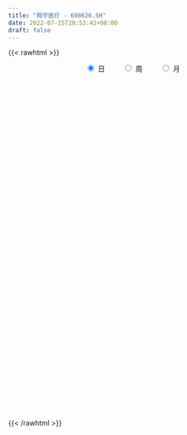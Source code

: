 ```yaml
---
title: "翔宇医疗 - 688626.SH"
date: 2022-07-15T20:53:42+08:00
draft: false
---
```

{{< rawhtml >}}
    <div style="text-align: center">
        <label style="padding: 1rem;"><input style="margin-right: .5rem" type="radio" name="period" value="D" checked onclick="period_change(this)">日</label>
        <label style="padding: 1rem;"><input style="margin-right: .5rem" type="radio" name="period" value="W" onclick="period_change(this)">周</label>
        <label style="padding: 1rem;"><input style="margin-right: .5rem" type="radio" name="period" value="M" onclick="period_change(this)">月</label>
    </div>
    <div id="chart" style="height: 700px;"></div> 
    <script type="text/javascript">
        const D_v = [262337.66,173330.5,126884.28,84544.38,63576.5,56043.59,51636.67,49415.31,34322.76,31665.5,31174.8,38049.42,68389.05,54284.61,47925.56,55911.32,48574.94,46513.26,37468.58,40728.39,39593.15,30212.03,50861.55,21705.74,39411.36,30241.8,32403.89,13343.27,20578.26,14609.41,11572.1,14893.46,13657.45,16201.46,20601.79,18296.46,20834.44,16403.22,21439.4,16723.5,17641.29,29209.93,14232.23,26396.25,21173.63,22108.42,13579.95,21374.1,17504.23,16160.13,12229.56,26905.48,19675.48,37254.68,32840.63,16779.57,15504.21,21099.74,20986.56,20763.86,18135.91,13712.72,38349.74,66810.83,47175.56,35923.16,32468.08,22498.77,33507.77,28955.44,17496.62,25270.56,22762.77,16408.97,13839.46,25972.48,22085.64,30345.82,32973.35,21045.42,27530.63,29255.23,20157.08,18106.05,20337.68,21541.96,16187.6,17925.69,17657.2,16017.43,11686.2,9105.68,18484.71,28166.94,21660.85,8640.41,11237.21,31349.95,17884.54,8639.11,30549.62,16597.72,20585.58,22403.04,12058.03,9711.71,18013.94,13454.72,14645.01,8289.29,10466.67,18001.82,14424.99,20819.32,18453.61,14111.96,15671.9,32686.46,23220.95,18171.1,10594.7,24031.61,14584.43,17749.23,42118.25,22462.8,32997.06,18412.82,18185.66,20060.13,25282.4,11592.02,16401.87,14499.85,20628.12,10186.87,10924.91,10818.41,12799.83,7659.36,22451.56,16131.79,14411.33,8674.77,8120.86,19034.64,10949.02,10568.16,11499.74,14830.93,9275.27,20674.69,23624.04,20969.51,26001.29,14055.63,14450.14,11217.97,27591.2,31325.5,29608.12,30687.46,20601.14,11710.15,17702.52,12393.54,14007.97,12552.65,7172.13,18726.5,9352.01,10107.76,8705.04,10014.74,8119.15,9080.75,7259.12,4644.9,8812.57,13155.21,7985.84,8710.55,19348.14,10137.18,8340.17,15067.82,29560.11,35058.51,33430.69,14637.25,29888.81,15643.44,12472.28,16872.42,15963.01,13659.48,31739.06,15151.67,11334.54,15261.94,13094.18,13135.24,21509.6,13113.81,14368.62,11986.7,9921.42,11894.65,11662.46,16370.52,12755.11,13175.13,12793.47,7001.45,10602.83,13650.6,26655.48,13784.76,11732.78,14675.65,6515.16,4952.14,5067.93,8207.76,12720.44,12365.45,13093.47,10367.31,12715.51,11061.71,9526.05,8818.65,11339.82,17041.29,7301.76,10593.32,8502.69,8773.56,6614.54,9179.74,6570.0,6536.0,10348.38,24954.22,8933.41,17694.7,11163.24,8028.2,12656.1,17554.21,14004.05,8355.71,8312.21,7579.04,5483.84,5732.88,6561.35,5163.98,9069.28,5399.45,8692.03,17705.16,13250.62,15484.41,14578.95,10829.63,9667.72,11274.22,9594.68,7903.08,10421.84,6711.03,5689.73,7365.36,8604.88,4803.87,5810.07,6366.79,5159.48,6742.45,4496.46,7673.28,12151.7,11985.02,14720.75,8791.42,8744.23,5150.18,6651.49,7119.65,9610.93,4750.09,11302.04,8083.09,14868.72,9624.26,9579.15,7459.29,8665.7,5508.06,7173.55,10867.77,10585.61,11587.05,16609.7,14165.21,7852.59,11251.42,5650.51,7480.76,10923.28,6329.84,5035.38,5378.6]
const D_histogram = [0.0,0.4384273504,0.8762285241,0.9932140759,0.9626254332,0.6768527675,0.5330295314,0.5342797949,0.4298939937,0.342285541,0.0845721986,-0.1330636736,0.0805255095,0.2205279428,0.4852552988,1.2299037245,1.7561623533,1.7106208568,1.8540065378,2.3772055444,2.2657786407,2.3833088077,1.9045921185,1.3875347028,1.5857846058,1.6618783385,1.3683652768,1.057121313,0.952887017,0.9759510924,0.8443499309,0.6533289099,0.3889168763,-0.0284979348,-0.306076222,-0.5088387353,-0.3031984806,0.0379272072,0.2449780827,0.4248660599,0.330356119,-0.3161220383,-0.7002324232,-1.1719418766,-1.1925253688,-1.4849593795,-1.7050696318,-2.0112046384,-2.3129738277,-2.2431093647,-2.3179389619,-1.906277042,-1.0046248768,0.8094693226,2.0506357123,2.4015625343,2.2797628365,2.5871866994,2.4287838812,1.9167221311,1.8666193368,1.4426463607,0.099367247,-1.728864882,-3.080342311,-3.5764992484,-4.0576106155,-4.0902189537,-4.2059303263,-4.1927893743,-4.0153522701,-3.8837824235,-3.6226531921,-3.1517336206,-2.8208187739,-2.2548076811,-1.6297925536,-1.5565254508,-1.633456239,-1.5868122254,-1.6115139202,-1.2822108672,-1.1301852016,-0.6849576822,-0.3553421639,-0.0106363094,0.297402295,0.2535644688,0.4784643911,0.5653625314,0.6696862905,0.6337089953,0.5395914809,0.7573521457,0.6284020453,0.5906017795,0.5422830151,0.1797909437,0.1176062619,0.1119849388,0.0403857902,-0.0586948565,0.1532447536,0.1344896967,0.1549730289,0.186497882,0.0556634161,-0.0030007557,0.1825723548,0.2992098498,0.2688406976,0.1090192874,-0.0574402944,-0.2172890193,-0.2288259599,-0.3236907267,-0.2678764549,-0.1958778325,0.0654555042,0.1610245655,0.2672961028,0.5138562769,0.572597955,0.3981915009,0.7751181992,0.9278903326,1.0953310592,1.0992330857,0.9806915288,0.8927682713,0.6051629602,0.3733005424,0.1781078243,0.0208307577,-0.1874472298,-0.3084942483,-0.3014476093,-0.3567482509,-0.4569875571,-0.4891143646,-0.3123774271,-0.1256007,-0.0313808318,0.0727106891,0.2073615008,0.387458409,0.3878812185,0.486018027,0.5632048299,0.7074463273,0.7498873465,0.8854083378,0.9954811265,1.156869218,1.2295573958,1.1819632678,1.0185744219,0.8571361666,1.0684668142,1.1821162687,1.2373762491,0.9950511327,0.6953414578,0.445904666,0.0798551891,-0.0518221069,-0.1552994037,-0.3399840463,-0.3474932799,-0.1502311331,-0.04394259,-0.0103570325,0.0550566006,-0.0462918161,-0.1625057788,-0.2949763757,-0.4421450336,-0.4730172645,-0.4959473962,-0.6417552083,-0.7610240511,-0.7548400758,-0.5288677616,-0.4048822334,-0.239992206,-0.0014013038,0.4195749001,0.6874204609,0.9821633547,0.9320983092,1.0110297639,0.8433688181,0.6677760725,0.3155670582,0.0905734658,-0.0526685135,-0.454853108,-0.725354786,-0.974706161,-1.2420948668,-1.4043855234,-1.557379236,-1.5895914233,-1.6486403258,-1.5555600696,-1.4546160349,-1.3494430717,-1.1393962164,-0.9518026056,-0.8816733658,-0.8242939861,-0.6030892919,-0.3245231327,-0.1304426615,0.105468072,0.3186139217,0.3039277223,0.3851960331,0.3357592115,0.4034218229,0.4404580691,0.4470566122,0.4185344911,0.3679024933,0.3633022161,0.2842204057,0.0968587995,-0.031983116,-0.1134899611,-0.0829391612,-0.1507675679,-0.2463645463,-0.2606196721,-0.1012964572,-0.0110537979,0.0618175107,0.0904837387,0.145893661,0.1490966183,0.1273658318,0.0851123394,0.0881761662,0.185652799,0.3731485915,0.4730084115,0.4018604213,0.3616352701,0.3178256719,0.1329427339,0.2066220669,0.1195797539,0.0579823202,-0.0228604686,0.0097777043,0.020551054,0.0208374191,-0.0320986536,-0.0983145943,-0.2955178454,-0.3742716783,-0.366144144,-0.4901383491,-0.3574749435,-0.1479407468,0.0333954368,0.2481023754,0.4725428654,0.5791988596,0.714246824,0.7415966501,0.780644184,0.7147074038,0.6281920531,0.4935913556,0.4585889585,0.4370247354,0.2810660968,0.1364750214,-0.0013805564,-0.1182120415,-0.1618652662,-0.125723822,0.0366808805,0.2198500434,0.3995490885,0.4601668584,0.4361767051,0.3402741142,0.2711967428,0.2200214073,0.1043903935,0.0256592347,0.0590024179,0.0879571074,0.2132747583,0.21005505,0.1131971067,0.0613853652,0.071654513,0.0371701556,0.0299650146,-0.0262030035,-0.0226256626,-0.081930782,0.0115464848,0.0190833131,-0.0059862427,-0.0744157291,-0.0833026217,-0.0854842964,-0.1954731555,-0.3074717214,-0.3133260836,-0.349271312]
const D_fast = [0.0,0.548034188,1.2048924928,1.5701815635,1.7802492792,1.6636898053,1.653123952,1.7879441643,1.7910318616,1.788994794,1.5524245013,1.3015227107,1.5352432712,1.7303776901,2.1164188709,3.1685432277,4.1338424448,4.5159561625,5.122843478,6.2403438707,6.6953616272,7.4087189961,7.4061503366,7.2359765966,7.830672651,8.3222359684,8.3708142259,8.3238505903,8.4578380486,8.7248898971,8.8043762183,8.7766874248,8.6095046102,8.1849653155,7.8308679727,7.5008957757,7.6307364102,7.9813438998,8.2496392959,8.5357437881,8.523822877,7.7983142101,7.2391457194,6.4744507969,6.1557359625,5.4920621068,4.8456844467,4.0367482805,3.1567356343,2.665822756,2.0115084184,1.9466010778,2.5970970238,4.6135585538,6.3673838716,7.3187013272,7.7668423385,8.7210628763,9.1698560284,9.136974811,9.5535268509,9.490215465,8.171778163,5.9113298135,3.7897668068,2.3994850572,0.9039710363,-0.1511920404,-1.3183859946,-2.3534423861,-3.1798433494,-4.0192191087,-4.6637531753,-4.9807670089,-5.3550568557,-5.3527476831,-5.135180694,-5.4510449539,-5.9363398019,-6.2863988446,-6.7139790195,-6.7052286833,-6.8357493181,-6.5617612193,-6.3209812419,-5.9789344648,-5.5965452866,-5.5769919956,-5.2324759756,-5.0042372023,-4.7324918706,-4.610041917,-4.5692615611,-4.16216286,-4.134012449,-4.02416227,-3.9369102806,-4.2544546161,-4.2872377324,-4.2648628208,-4.3263655218,-4.4401198827,-4.1898690842,-4.1750017169,-4.1157751275,-4.0376258038,-4.1545444158,-4.2139587765,-3.9827425773,-3.7913026198,-3.7544615976,-3.887028186,-4.0678478414,-4.2820188211,-4.3507622517,-4.5265497001,-4.537704542,-4.5146753778,-4.2369781651,-4.1011529624,-3.9280573994,-3.5530331561,-3.3511419893,-3.4260005681,-2.85529432,-2.4705496034,-2.0292761121,-1.7505658141,-1.6239344888,-1.4886656785,-1.6249802496,-1.7635175318,-1.9141832938,-2.066252671,-2.321392466,-2.5195630465,-2.5878783099,-2.7323660141,-2.9468522096,-3.1012576082,-3.0026150276,-2.8472384755,-2.7608638153,-2.6385946221,-2.4521034351,-2.1751419247,-2.0777488106,-1.8581074954,-1.640119485,-1.3190164057,-1.0891035499,-0.7322304742,-0.3732874038,0.0773179921,0.4573955189,0.7052922078,0.7965469674,0.8493927538,1.3278401049,1.7370186266,2.1016226693,2.1080603361,1.9821860256,1.8442254004,1.4981397207,1.353506898,1.2112047502,0.941524096,0.8471415425,1.0068459061,1.1021488017,1.1331451011,1.2123228843,1.0994015136,0.9425611061,0.7363464153,0.478641499,0.329514952,0.1825979713,-0.1236486429,-0.4331734985,-0.6156995421,-0.5219441684,-0.4991791985,-0.3942872226,-0.1560466464,0.3698232825,0.8095239586,1.3498076911,1.5327672229,1.8644561185,1.9076373772,1.8989886497,1.6256714,1.4233211741,1.2669120664,0.7510141949,0.2991738204,-0.1938540948,-0.7717665174,-1.2851535548,-1.8274920764,-2.2571021195,-2.7283111035,-3.0241208647,-3.2868308386,-3.5190186435,-3.5938208422,-3.6441778829,-3.7944669845,-3.9431611013,-3.8727287301,-3.675293354,-3.5138235482,-3.2515457967,-2.9587464666,-2.8974507355,-2.7198834164,-2.6853804351,-2.5168623679,-2.3697116045,-2.2513489084,-2.1752374067,-2.1338937811,-2.0476685043,-2.0556952133,-2.2188421197,-2.3556798141,-2.4655591495,-2.45574314,-2.5612634386,-2.7184515535,-2.7978615974,-2.6638624968,-2.5763832869,-2.4880576007,-2.436770438,-2.3448871004,-2.3044099886,-2.2942993171,-2.3152747247,-2.2901668563,-2.1462770238,-1.8654940834,-1.6473821606,-1.6180650454,-1.5678813791,-1.5322345594,-1.6838818139,-1.5585469641,-1.6156943386,-1.6627961923,-1.7493540982,-1.7142714992,-1.698360386,-1.6928646662,-1.7538254023,-1.8446199915,-2.115702704,-2.2880244564,-2.3714329581,-2.6179617506,-2.5746670808,-2.4021180708,-2.212433028,-1.9357004955,-1.5931242892,-1.3416685802,-1.0280589097,-0.8153099211,-0.5811013412,-0.4683612704,-0.3978286079,-0.4090314665,-0.3293866239,-0.2416946632,-0.3273867776,-0.4378590977,-0.5760598146,-0.72244431,-0.8065638513,-0.8018533626,-0.6302784399,-0.3921467662,-0.1125604489,0.0630990355,0.1481530585,0.1373189961,0.1360408105,0.1398708268,0.0503374113,-0.0219789388,0.0261148488,0.0770588152,0.2556951557,0.3049892098,0.2364305433,0.1999651431,0.2281479191,0.2029561007,0.2032422133,0.1405234444,0.1384443696,0.0586565547,0.1550204427,0.1673280992,0.1407619828,0.0537285641,0.024016016,0.0004632673,-0.1583938807,-0.347260377,-0.43144626,-0.5547093165]
const D_slow = [0.0,0.1096068376,0.3286639686,0.5769674876,0.8176238459,0.9868370378,1.1200944206,1.2536643694,1.3611378678,1.4467092531,1.4678523027,1.4345863843,1.4547177617,1.5098497474,1.6311635721,1.9386395032,2.3776800915,2.8053353057,3.2688369402,3.8631383263,4.4295829865,5.0254101884,5.501558218,5.8484418937,6.2448880452,6.6603576298,7.002448949,7.2667292773,7.5049510315,7.7489388047,7.9600262874,8.1233585149,8.2205877339,8.2134632502,8.1369441947,8.0097345109,7.9339348908,7.9434166926,8.0046612132,8.1108777282,8.193466758,8.1144362484,7.9393781426,7.6463926735,7.3482613313,6.9770214864,6.5507540784,6.0479529188,5.4697094619,4.9089321207,4.3294473803,3.8528781198,3.6017219006,3.8040892312,4.3167481593,4.9171387929,5.487079502,6.1338761768,6.7410721472,7.2202526799,7.6869075141,8.0475691043,8.072410916,7.6401946955,6.8701091178,5.9759843057,4.9615816518,3.9390269134,2.8875443318,1.8393469882,0.8355089207,-0.1354366852,-1.0410999832,-1.8290333883,-2.5342380818,-3.0979400021,-3.5053881405,-3.8945195032,-4.3028835629,-4.6995866193,-5.1024650993,-5.4230178161,-5.7055641165,-5.8768035371,-5.965639078,-5.9682981554,-5.8939475816,-5.8305564644,-5.7109403666,-5.5695997338,-5.4021781611,-5.2437509123,-5.1088530421,-4.9195150057,-4.7624144943,-4.6147640495,-4.4791932957,-4.4342455598,-4.4048439943,-4.3768477596,-4.366751312,-4.3814250262,-4.3431138378,-4.3094914136,-4.2707481564,-4.2241236859,-4.2102078318,-4.2109580208,-4.1653149321,-4.0905124696,-4.0233022952,-3.9960474734,-4.010407547,-4.0647298018,-4.1219362918,-4.2028589734,-4.2698280872,-4.3187975453,-4.3024336693,-4.2621775279,-4.1953535022,-4.066889433,-3.9237399442,-3.824192069,-3.6304125192,-3.398439936,-3.1246071712,-2.8497988998,-2.6046260176,-2.3814339498,-2.2301432098,-2.1368180742,-2.0922911181,-2.0870834287,-2.1339452361,-2.2110687982,-2.2864307005,-2.3756177633,-2.4898646525,-2.6121432437,-2.6902376005,-2.7216377755,-2.7294829834,-2.7113053111,-2.6594649359,-2.5626003337,-2.4656300291,-2.3441255223,-2.2033243149,-2.026462733,-1.8389908964,-1.617638812,-1.3687685303,-1.0795512258,-0.7721618769,-0.4766710599,-0.2220274545,-0.0077434128,0.2593732907,0.5549023579,0.8642464202,1.1130092034,1.2868445678,1.3983207343,1.4182845316,1.4053290049,1.3665041539,1.2815081424,1.1946348224,1.1570770391,1.1460913916,1.1435021335,1.1572662837,1.1456933297,1.1050668849,1.031322791,0.9207865326,0.8025322165,0.6785453674,0.5181065654,0.3278505526,0.1391405336,0.0069235932,-0.0942969651,-0.1542950166,-0.1546453426,-0.0497516176,0.1221034977,0.3676443364,0.6006689137,0.8534263546,1.0642685592,1.2312125773,1.3101043418,1.3327477083,1.3195805799,1.2058673029,1.0245286064,0.7808520661,0.4703283494,0.1192319686,-0.2701128404,-0.6675106962,-1.0796707777,-1.4685607951,-1.8322148038,-2.1695755717,-2.4544246258,-2.6923752772,-2.9127936187,-3.1188671152,-3.2696394382,-3.3507702213,-3.3833808867,-3.3570138687,-3.2773603883,-3.2013784577,-3.1050794495,-3.0211396466,-2.9202841909,-2.8101696736,-2.6984055205,-2.5937718978,-2.5017962744,-2.4109707204,-2.339915619,-2.3157009191,-2.3236966981,-2.3520691884,-2.3728039787,-2.4104958707,-2.4720870073,-2.5372419253,-2.5625660396,-2.5653294891,-2.5498751114,-2.5272541767,-2.4907807615,-2.4535066069,-2.4216651489,-2.4003870641,-2.3783430226,-2.3319298228,-2.2386426749,-2.120390572,-2.0199254667,-1.9295166492,-1.8500602312,-1.8168245478,-1.765169031,-1.7352740925,-1.7207785125,-1.7264936296,-1.7240492036,-1.71891144,-1.7137020853,-1.7217267487,-1.7463053972,-1.8201848586,-1.9137527782,-2.0052888142,-2.1278234014,-2.2171921373,-2.254177324,-2.2458284648,-2.1838028709,-2.0656671546,-1.9208674397,-1.7423057337,-1.5569065712,-1.3617455252,-1.1830686742,-1.026020661,-0.9026228221,-0.7879755824,-0.6787193986,-0.6084528744,-0.5743341191,-0.5746792582,-0.6042322685,-0.6446985851,-0.6761295406,-0.6669593205,-0.6119968096,-0.5121095375,-0.3970678229,-0.2880236466,-0.2029551181,-0.1351559324,-0.0801505805,-0.0540529822,-0.0476381735,-0.032887569,-0.0108982922,0.0424203974,0.0949341599,0.1232334366,0.1385797779,0.1564934061,0.165785945,0.1732771987,0.1667264478,0.1610700322,0.1405873367,0.1434739579,0.1482447862,0.1467482255,0.1281442932,0.1073186378,0.0859475637,0.0370792748,-0.0397886555,-0.1181201764,-0.2054380044]
const D_data = [['2021-03-31', 43.0, 44.8, 42.3, 54.0],['2021-04-01', 47.13, 51.67, 47.0, 53.1],['2021-04-02', 53.82, 54.6, 51.6, 57.19],['2021-04-06', 56.5, 52.9, 52.06, 56.79],['2021-04-07', 51.98, 52.17, 50.55, 54.89],['2021-04-08', 51.5, 48.9, 47.99, 51.97],['2021-04-09', 49.3, 50.15, 48.88, 52.22],['2021-04-12', 50.2, 52.18, 50.2, 52.52],['2021-04-13', 51.9, 51.15, 49.5, 53.13],['2021-04-14', 51.0, 51.35, 49.27, 52.15],['2021-04-15', 50.69, 48.66, 48.51, 51.34],['2021-04-16', 48.5, 48.06, 47.11, 50.5],['2021-04-19', 48.01, 53.64, 46.95, 56.58],['2021-04-20', 53.0, 54.01, 52.58, 57.64],['2021-04-21', 53.5, 57.18, 52.12, 59.99],['2021-04-22', 57.18, 66.88, 56.1, 66.88],['2021-04-23', 67.4, 69.1, 63.51, 69.66],['2021-04-26', 67.89, 65.0, 64.98, 71.47],['2021-04-27', 66.38, 69.5, 64.64, 71.3],['2021-04-28', 67.41, 78.28, 67.2, 81.5],['2021-04-29', 77.01, 73.9, 72.2, 79.6],['2021-04-30', 74.5, 79.33, 72.33, 81.94],['2021-05-06', 79.51, 73.35, 69.08, 79.63],['2021-05-07', 73.3, 72.3, 70.2, 75.58],['2021-05-10', 75.19, 82.46, 75.19, 85.2],['2021-05-11', 82.78, 83.9, 80.6, 87.79],['2021-05-12', 82.5, 80.87, 77.01, 84.48],['2021-05-13', 78.53, 81.0, 78.05, 84.14],['2021-05-14', 79.8, 84.33, 79.8, 87.0],['2021-05-17', 85.0, 87.57, 84.6, 89.8],['2021-05-18', 87.7, 87.19, 82.1, 88.98],['2021-05-19', 89.28, 87.32, 84.89, 91.5],['2021-05-20', 88.76, 86.75, 83.8, 88.76],['2021-05-21', 86.77, 84.3, 84.0, 88.0],['2021-05-24', 83.01, 85.2, 79.0, 86.0],['2021-05-25', 84.34, 85.66, 81.1, 86.4],['2021-05-26', 87.5, 91.6, 85.4, 93.08],['2021-05-27', 91.0, 95.81, 89.34, 98.5],['2021-05-28', 94.65, 96.87, 92.16, 100.99],['2021-05-31', 95.88, 99.0, 95.76, 100.08],['2021-06-01', 98.92, 97.26, 94.9, 103.3],['2021-06-02', 95.74, 89.5, 87.03, 97.19],['2021-06-03', 89.55, 90.73, 87.88, 92.5],['2021-06-04', 89.78, 87.67, 81.98, 89.8],['2021-06-07', 89.3, 92.11, 87.3, 93.0],['2021-06-08', 88.79, 87.8, 85.56, 94.6],['2021-06-09', 86.14, 87.0, 85.33, 91.53],['2021-06-10', 88.2, 83.9, 83.59, 89.87],['2021-06-11', 84.4, 81.39, 80.54, 85.16],['2021-06-15', 83.34, 84.33, 80.88, 85.5],['2021-06-16', 83.73, 81.33, 80.05, 85.52],['2021-06-17', 85.0, 87.23, 83.01, 90.33],['2021-06-18', 89.24, 96.3, 89.0, 98.0],['2021-06-21', 96.71, 115.56, 96.71, 115.56],['2021-06-22', 118.33, 118.4, 109.0, 122.0],['2021-06-23', 118.4, 114.01, 111.31, 118.52],['2021-06-24', 114.7, 111.33, 110.0, 121.98],['2021-06-25', 114.43, 120.0, 114.17, 122.0],['2021-06-28', 124.42, 117.5, 115.8, 124.87],['2021-06-29', 119.98, 113.99, 111.3, 120.1],['2021-06-30', 116.24, 120.84, 114.1, 121.7],['2021-07-01', 119.2, 117.32, 114.84, 121.01],['2021-07-02', 114.88, 102.77, 101.1, 114.88],['2021-07-05', 100.8, 88.55, 87.62, 100.99],['2021-07-06', 89.0, 85.0, 83.1, 91.58],['2021-07-07', 83.11, 88.95, 82.94, 89.8],['2021-07-08', 87.88, 84.2, 82.5, 88.78],['2021-07-09', 83.71, 85.79, 83.01, 87.9],['2021-07-12', 85.0, 81.5, 80.52, 86.66],['2021-07-13', 81.0, 79.8, 76.62, 82.37],['2021-07-14', 79.5, 79.27, 78.21, 82.6],['2021-07-15', 79.8, 76.41, 73.73, 80.48],['2021-07-16', 76.4, 76.0, 73.2, 77.78],['2021-07-19', 74.61, 77.69, 74.61, 80.5],['2021-07-20', 79.82, 75.4, 75.01, 79.82],['2021-07-21', 77.05, 78.34, 74.98, 82.19],['2021-07-22', 79.66, 80.28, 75.66, 81.3],['2021-07-23', 80.05, 73.45, 73.32, 81.01],['2021-07-26', 73.48, 69.69, 67.07, 73.7],['2021-07-27', 69.69, 69.22, 68.0, 72.35],['2021-07-28', 68.0, 66.4, 62.78, 69.79],['2021-07-29', 67.0, 69.75, 67.0, 72.14],['2021-07-30', 69.61, 67.07, 66.93, 71.0],['2021-08-02', 66.99, 70.81, 63.78, 71.43],['2021-08-03', 70.25, 70.2, 68.1, 73.52],['2021-08-04', 70.79, 71.22, 70.33, 74.99],['2021-08-05', 70.64, 71.8, 69.0, 72.95],['2021-08-06', 71.5, 67.49, 66.3, 71.6],['2021-08-09', 67.3, 70.82, 65.52, 71.49],['2021-08-10', 72.13, 69.55, 68.32, 72.13],['2021-08-11', 69.56, 70.0, 68.5, 71.35],['2021-08-12', 69.87, 68.19, 67.8, 70.51],['2021-08-13', 67.8, 66.84, 66.1, 69.01],['2021-08-16', 66.04, 70.89, 66.04, 73.4],['2021-08-17', 71.07, 66.65, 66.33, 71.88],['2021-08-18', 66.02, 67.16, 65.5, 67.4],['2021-08-19', 67.15, 66.6, 65.14, 67.61],['2021-08-20', 66.0, 61.2, 57.78, 66.7],['2021-08-23', 60.55, 63.3, 60.55, 64.36],['2021-08-24', 64.01, 63.29, 62.51, 64.5],['2021-08-25', 60.01, 61.69, 58.16, 65.53],['2021-08-26', 61.87, 60.25, 59.55, 62.83],['2021-08-27', 60.3, 63.87, 59.83, 65.49],['2021-08-30', 63.87, 61.0, 59.78, 63.87],['2021-08-31', 60.99, 61.0, 59.58, 62.2],['2021-09-01', 60.87, 60.81, 59.1, 62.11],['2021-09-02', 60.47, 58.0, 57.9, 61.2],['2021-09-03', 57.78, 57.81, 56.6, 59.96],['2021-09-06', 57.6, 60.69, 56.76, 61.6],['2021-09-07', 61.16, 60.25, 59.5, 61.7],['2021-09-08', 59.9, 58.29, 57.8, 60.81],['2021-09-09', 58.37, 55.73, 55.14, 58.5],['2021-09-10', 55.55, 54.21, 54.15, 56.57],['2021-09-13', 54.5, 52.72, 52.38, 55.38],['2021-09-14', 53.2, 53.35, 51.61, 53.93],['2021-09-15', 53.75, 51.2, 50.75, 53.75],['2021-09-16', 51.17, 52.14, 51.16, 53.5],['2021-09-17', 51.33, 51.89, 49.33, 55.2],['2021-09-22', 51.8, 54.5, 51.71, 54.64],['2021-09-23', 54.04, 52.87, 52.5, 54.91],['2021-09-24', 52.6, 53.12, 52.32, 54.32],['2021-09-27', 52.8, 55.56, 52.8, 57.0],['2021-09-28', 55.07, 53.9, 53.04, 56.21],['2021-09-29', 53.9, 50.5, 50.5, 54.39],['2021-09-30', 51.5, 57.9, 50.68, 58.99],['2021-10-08', 57.93, 56.71, 56.0, 58.0],['2021-10-11', 57.66, 58.11, 56.79, 60.3],['2021-10-12', 57.98, 56.98, 55.99, 58.28],['2021-10-13', 57.6, 55.58, 53.99, 57.6],['2021-10-14', 56.27, 55.8, 55.7, 58.28],['2021-10-15', 54.82, 52.55, 52.01, 55.45],['2021-10-18', 52.4, 51.92, 51.19, 52.9],['2021-10-19', 51.23, 51.14, 50.8, 52.36],['2021-10-20', 51.8, 50.44, 49.4, 51.8],['2021-10-21', 50.45, 48.44, 48.0, 50.89],['2021-10-22', 48.22, 48.13, 47.0, 48.68],['2021-10-25', 48.13, 48.86, 46.81, 48.95],['2021-10-26', 48.62, 47.35, 47.3, 48.8],['2021-10-27', 47.5, 45.69, 45.4, 47.5],['2021-10-28', 45.3, 45.44, 44.96, 46.09],['2021-10-29', 45.2, 47.75, 44.7, 48.85],['2021-11-01', 48.2, 48.3, 46.9, 49.19],['2021-11-02', 49.0, 47.45, 47.21, 49.51],['2021-11-03', 48.03, 47.74, 47.22, 48.7],['2021-11-04', 47.64, 48.5, 47.64, 49.28],['2021-11-05', 48.5, 49.79, 48.33, 50.95],['2021-11-08', 49.45, 47.98, 47.68, 49.46],['2021-11-09', 48.2, 49.48, 47.31, 49.8],['2021-11-10', 49.48, 49.79, 48.61, 50.5],['2021-11-11', 49.66, 51.44, 49.3, 52.33],['2021-11-12', 51.53, 50.98, 50.51, 52.03],['2021-11-15', 50.98, 53.04, 50.45, 53.62],['2021-11-16', 54.1, 53.93, 52.87, 55.65],['2021-11-17', 53.91, 56.0, 53.52, 57.33],['2021-11-18', 56.02, 56.35, 56.0, 59.53],['2021-11-19', 56.46, 55.79, 55.39, 57.9],['2021-11-22', 55.74, 54.6, 54.17, 56.19],['2021-11-23', 56.1, 54.48, 54.48, 56.1],['2021-11-24', 55.19, 60.08, 54.98, 61.42],['2021-11-25', 63.2, 60.7, 59.2, 64.76],['2021-11-26', 59.62, 61.5, 59.62, 64.6],['2021-11-29', 63.4, 58.3, 57.36, 63.4],['2021-11-30', 58.29, 56.96, 55.2, 59.99],['2021-12-01', 57.44, 56.75, 56.0, 58.11],['2021-12-02', 57.19, 54.03, 53.97, 57.59],['2021-12-03', 54.67, 55.83, 54.4, 56.28],['2021-12-06', 57.18, 55.66, 54.5, 57.18],['2021-12-07', 55.09, 53.85, 53.08, 56.59],['2021-12-08', 54.29, 55.45, 53.8, 55.49],['2021-12-09', 55.88, 58.5, 55.5, 59.98],['2021-12-10', 57.91, 58.27, 57.5, 59.29],['2021-12-13', 58.27, 57.88, 57.51, 59.45],['2021-12-14', 57.6, 58.73, 57.47, 59.45],['2021-12-15', 58.72, 56.71, 56.5, 59.67],['2021-12-16', 56.8, 56.01, 55.55, 57.36],['2021-12-17', 56.85, 55.1, 54.3, 56.91],['2021-12-20', 55.15, 54.0, 53.65, 55.65],['2021-12-21', 54.0, 54.73, 53.61, 55.0],['2021-12-22', 55.0, 54.4, 54.4, 56.55],['2021-12-23', 54.63, 52.03, 51.68, 54.63],['2021-12-24', 52.05, 51.14, 51.13, 52.9],['2021-12-27', 50.8, 51.83, 50.8, 52.25],['2021-12-28', 52.21, 54.71, 51.88, 56.0],['2021-12-29', 55.02, 54.0, 53.76, 55.86],['2021-12-30', 54.18, 55.02, 53.26, 55.44],['2021-12-31', 54.81, 56.92, 54.57, 57.78],['2022-01-04', 56.97, 61.15, 55.08, 61.98],['2022-01-05', 60.98, 61.55, 58.98, 64.5],['2022-01-06', 60.83, 64.12, 58.79, 64.8],['2022-01-07', 64.12, 61.3, 61.15, 64.37],['2022-01-10', 60.5, 63.88, 59.05, 65.98],['2022-01-11', 63.66, 61.43, 61.13, 63.88],['2022-01-12', 61.89, 61.17, 60.54, 62.84],['2022-01-13', 61.15, 58.1, 57.79, 61.44],['2022-01-14', 56.9, 58.48, 56.8, 59.17],['2022-01-17', 59.13, 58.71, 58.51, 61.99],['2022-01-18', 58.78, 53.96, 53.26, 59.54],['2022-01-19', 54.49, 53.47, 52.01, 54.49],['2022-01-20', 53.79, 51.77, 51.65, 54.43],['2022-01-21', 51.77, 49.34, 49.3, 52.46],['2022-01-24', 49.68, 48.47, 48.2, 50.64],['2022-01-25', 48.95, 46.53, 46.51, 48.95],['2022-01-26', 46.27, 46.21, 44.66, 47.44],['2022-01-27', 45.35, 44.2, 44.2, 47.1],['2022-01-28', 44.19, 44.73, 42.94, 45.54],['2022-02-07', 45.01, 43.91, 43.2, 45.6],['2022-02-08', 43.69, 43.11, 42.39, 44.13],['2022-02-09', 42.82, 43.95, 42.38, 44.1],['2022-02-10', 43.8, 43.54, 42.7, 44.03],['2022-02-11', 43.52, 41.63, 41.3, 43.52],['2022-02-14', 41.53, 40.7, 40.3, 42.35],['2022-02-15', 40.72, 42.48, 40.2, 42.88],['2022-02-16', 43.45, 43.71, 42.23, 44.6],['2022-02-17', 43.6, 43.27, 43.02, 43.8],['2022-02-18', 42.94, 44.47, 42.25, 44.77],['2022-02-21', 44.77, 45.1, 43.93, 45.73],['2022-02-22', 46.93, 42.57, 41.8, 46.94],['2022-02-23', 41.9, 43.78, 41.5, 44.6],['2022-02-24', 43.69, 42.08, 41.35, 43.84],['2022-02-25', 42.8, 43.47, 42.35, 44.79],['2022-02-28', 43.15, 43.3, 42.28, 43.85],['2022-03-01', 43.58, 43.0, 42.41, 43.58],['2022-03-02', 42.79, 42.47, 42.03, 42.98],['2022-03-03', 42.54, 41.93, 41.47, 43.43],['2022-03-04', 41.5, 42.3, 41.47, 44.36],['2022-03-07', 42.15, 41.06, 40.86, 43.4],['2022-03-08', 41.0, 38.8, 38.76, 41.01],['2022-03-09', 39.38, 38.37, 36.75, 39.8],['2022-03-10', 38.97, 38.0, 37.7, 39.8],['2022-03-11', 38.0, 38.85, 37.0, 38.86],['2022-03-14', 39.2, 37.08, 37.03, 39.2],['2022-03-15', 38.93, 35.78, 35.6, 38.93],['2022-03-16', 36.5, 35.94, 34.71, 36.8],['2022-03-17', 36.5, 38.0, 36.01, 39.26],['2022-03-18', 38.0, 37.4, 37.11, 38.2],['2022-03-21', 37.11, 37.28, 36.64, 37.99],['2022-03-22', 37.26, 36.7, 36.01, 37.26],['2022-03-23', 36.73, 37.0, 36.03, 37.36],['2022-03-24', 36.85, 36.27, 35.75, 36.85],['2022-03-25', 36.78, 35.67, 35.58, 37.08],['2022-03-28', 35.87, 34.98, 34.96, 36.1],['2022-03-29', 35.25, 35.17, 34.69, 35.37],['2022-03-30', 35.56, 36.4, 34.8, 36.66],['2022-03-31', 36.4, 38.2, 36.01, 39.58],['2022-04-01', 38.07, 37.91, 37.25, 38.57],['2022-04-06', 37.56, 35.9, 35.17, 37.91],['2022-04-07', 35.79, 36.01, 35.47, 37.29],['2022-04-08', 36.47, 35.74, 34.9, 36.56],['2022-04-11', 35.28, 33.27, 32.8, 35.28],['2022-04-12', 34.49, 36.09, 33.88, 36.23],['2022-04-13', 36.5, 33.92, 33.29, 36.66],['2022-04-14', 33.95, 33.66, 33.38, 34.85],['2022-04-15', 33.0, 32.8, 32.28, 33.47],['2022-04-18', 32.81, 33.84, 31.33, 34.27],['2022-04-19', 33.84, 33.45, 33.0, 34.3],['2022-04-20', 33.5, 33.12, 33.01, 34.19],['2022-04-21', 33.05, 32.06, 32.05, 33.97],['2022-04-22', 32.06, 31.27, 31.06, 32.06],['2022-04-25', 30.9, 28.5, 28.15, 30.9],['2022-04-26', 28.8, 28.7, 28.1, 29.5],['2022-04-27', 28.78, 29.02, 27.09, 29.15],['2022-04-28', 28.49, 26.41, 25.2, 28.49],['2022-04-29', 26.8, 29.0, 26.72, 29.42],['2022-05-05', 28.17, 30.37, 28.03, 30.88],['2022-05-06', 29.9, 30.71, 29.18, 31.16],['2022-05-09', 30.55, 32.0, 30.43, 32.28],['2022-05-10', 31.31, 33.3, 31.31, 33.42],['2022-05-11', 33.5, 32.86, 32.81, 34.28],['2022-05-12', 33.28, 34.13, 32.14, 34.67],['2022-05-13', 34.0, 33.57, 33.0, 34.83],['2022-05-16', 33.61, 34.3, 33.61, 34.5],['2022-05-17', 34.28, 33.33, 33.05, 34.28],['2022-05-18', 33.08, 33.04, 32.82, 34.09],['2022-05-19', 33.01, 32.15, 31.93, 33.01],['2022-05-20', 32.38, 33.2, 32.37, 34.3],['2022-05-23', 34.5, 33.47, 32.63, 34.5],['2022-05-24', 33.33, 31.5, 31.34, 33.33],['2022-05-25', 31.24, 30.91, 30.49, 31.6],['2022-05-26', 30.91, 30.2, 29.73, 30.91],['2022-05-27', 30.0, 29.64, 29.09, 30.38],['2022-05-30', 29.71, 29.92, 29.19, 30.28],['2022-05-31', 29.93, 30.69, 29.5, 30.89],['2022-06-01', 31.0, 32.68, 30.7, 33.29],['2022-06-02', 32.9, 33.89, 32.0, 33.9],['2022-06-06', 34.04, 35.0, 33.96, 35.78],['2022-06-07', 34.9, 34.44, 33.82, 35.39],['2022-06-08', 34.61, 33.79, 33.0, 34.99],['2022-06-09', 33.85, 32.84, 32.68, 33.85],['2022-06-10', 32.42, 32.95, 32.4, 33.5],['2022-06-13', 32.7, 33.03, 32.05, 33.59],['2022-06-14', 32.55, 31.89, 31.44, 32.88],['2022-06-15', 32.18, 31.87, 31.58, 32.68],['2022-06-16', 32.24, 33.18, 31.87, 33.8],['2022-06-17', 33.0, 33.35, 32.01, 33.66],['2022-06-20', 33.5, 35.1, 32.93, 35.21],['2022-06-21', 35.15, 34.0, 33.6, 35.15],['2022-06-22', 33.66, 32.7, 32.55, 34.77],['2022-06-23', 32.7, 32.95, 31.73, 33.09],['2022-06-24', 32.96, 33.69, 32.5, 34.49],['2022-06-27', 33.8, 33.13, 32.83, 34.26],['2022-06-28', 33.21, 33.41, 32.45, 33.54],['2022-06-29', 33.38, 32.65, 32.61, 34.2],['2022-06-30', 32.32, 33.26, 32.02, 34.0],['2022-07-01', 33.23, 32.3, 31.88, 33.23],['2022-07-04', 32.24, 34.3, 32.0, 34.66],['2022-07-05', 34.47, 33.53, 33.13, 35.15],['2022-07-06', 33.87, 33.1, 32.7, 34.0],['2022-07-07', 32.85, 32.29, 32.02, 33.09],['2022-07-08', 32.57, 32.78, 32.31, 33.3],['2022-07-11', 32.5, 32.78, 32.2, 33.96],['2022-07-12', 32.71, 31.02, 31.02, 32.94],['2022-07-13', 31.1, 30.19, 30.12, 31.1],['2022-07-14', 30.79, 30.94, 30.15, 31.18],['2022-07-15', 30.5, 30.16, 30.11, 31.27]]
const W_v = [562552.4399999999,255801.14,184627.79,275085.48,194515.41,72567.29,135978.58,70933.88,97575.31,104203.2,95740.33,74970.65,123478.83,111948.79,204876.4,127993.16,108652.37,130961.71,94098.98,72951.22,101055.36,94256.57,75641.44,65827.78,101743.25,51986.75,98483.52,22462.8,114938.07,73308.73,64654.07,66373.39,57123.12,105325.16,114192.93,93094.81,61811.26,46027.44,41857.64,61603.86,112686.56,90839.96,87146.69,75221.45,61835.75,56327.99,80499.27,37463.43,59603.45,54027.57,43663.85,57342.01,36886.14,60882.28,30521.09,54116.54,30063.36,49269.33,38792.84,28882.66,36306.46,44058.07,40865.8,50197.12,45722.04,55529.43,35147.86]
const W_histogram = [0.0,-0.283988604,-0.5798316572,0.6098278499,1.9769487988,2.2776336584,3.105308125,3.4431827536,4.2526032404,3.9161452921,3.0565325127,3.2594085831,4.6711253954,4.1438122179,2.4353050657,0.5293096319,-0.9397187184,-2.300135516,-3.081958812,-3.521406934,-4.0336484769,-4.0251446906,-4.2386476891,-4.4134558708,-4.4631013891,-4.1949698571,-3.5056038329,-2.9613553686,-2.7193831168,-2.6899508927,-2.5313232221,-2.1398257291,-1.672260807,-0.9466974561,-0.0378673057,0.212029839,0.5528985147,0.5736402229,0.3409218385,0.5823460765,1.0176258532,1.0897858861,0.5247552724,-0.1221362619,-0.6897824667,-0.7973532052,-0.8541610186,-0.8850758516,-1.0416278662,-1.1387107085,-1.2087037767,-1.0019373411,-0.9116947282,-0.9462793211,-0.9651505389,-1.0182089551,-0.8335988288,-0.4344099788,-0.1267944268,-0.0959903169,0.2583336772,0.4650569479,0.65288588,0.8137087848,0.8369150671,0.8900809376,0.7593744223]
const W_fast = [0.0,-0.354985755,-0.7957867225,0.5463297471,2.4076878956,3.2777811699,4.8817826678,6.0804529847,7.9530242816,8.5956026563,8.5001230051,9.5178512213,12.0973493825,12.6059892594,11.5063083737,9.7326403478,8.0286823179,6.0932316413,4.5409186423,3.2211187868,1.7004651247,0.7026827384,-0.5704821824,-1.8486543319,-3.0140751974,-3.7946861296,-3.9817210637,-4.1778114415,-4.6156849689,-5.258740468,-5.7329436029,-5.8764025422,-5.8269028218,-5.338013835,-4.4386505109,-4.1357459065,-3.6566526021,-3.4925008383,-3.639988763,-3.2529780059,-2.5632917659,-2.2186852615,-2.652527057,-3.3299526569,-4.0700444783,-4.3769535182,-4.6473015862,-4.8994853822,-5.3164443632,-5.6982048827,-6.070373895,-6.1140917948,-6.2517728638,-6.522927287,-6.7830861396,-7.0906967945,-7.1144863755,-6.8239000201,-6.5479830748,-6.5411765442,-6.1222691308,-5.7992816231,-5.448231221,-5.08398112,-4.8515460709,-4.5758599661,-4.5167228758]
const W_slow = [0.0,-0.070997151,-0.2159550653,-0.0634981028,0.4307390969,1.0001475115,1.7764745427,2.6372702311,3.7004210412,4.6794573642,5.4435904924,6.2584426382,7.426223987,8.4621770415,9.0710033079,9.2033307159,8.9684010363,8.3933671573,7.6228774543,6.7425257208,5.7341136016,4.727827429,3.6681655067,2.564801539,1.4490261917,0.4002837274,-0.4761172308,-1.2164560729,-1.8963018521,-2.5687895753,-3.2016203808,-3.7365768131,-4.1546420148,-4.3913163789,-4.4007832053,-4.3477757455,-4.2095511169,-4.0661410611,-3.9809106015,-3.8353240824,-3.5809176191,-3.3084711476,-3.1772823295,-3.207816395,-3.3802620116,-3.5796003129,-3.7931405676,-4.0144095305,-4.2748164971,-4.5594941742,-4.8616701183,-5.1121544536,-5.3400781357,-5.5766479659,-5.8179356007,-6.0724878394,-6.2808875466,-6.3894900413,-6.421188648,-6.4451862273,-6.380602808,-6.264338571,-6.101117101,-5.8976899048,-5.688461138,-5.4659409036,-5.2760972981]
const W_data = [['2021-04-02', 43.0, 54.6, 42.3, 57.19],['2021-04-09', 56.5, 50.15, 47.99, 56.79],['2021-04-16', 50.2, 48.06, 47.11, 53.13],['2021-04-23', 48.01, 69.1, 46.95, 69.66],['2021-04-30', 67.89, 79.33, 64.64, 81.94],['2021-05-07', 79.51, 72.3, 69.08, 79.63],['2021-05-14', 75.19, 84.33, 75.19, 87.79],['2021-05-21', 85.0, 84.3, 82.1, 91.5],['2021-05-28', 83.01, 96.87, 79.0, 100.99],['2021-06-04', 95.88, 87.67, 81.98, 103.3],['2021-06-11', 89.3, 81.39, 80.54, 94.6],['2021-06-18', 83.34, 96.3, 80.05, 98.0],['2021-06-25', 96.71, 120.0, 96.71, 122.0],['2021-07-02', 124.42, 102.77, 101.1, 124.87],['2021-07-09', 100.8, 85.79, 82.5, 100.99],['2021-07-16', 85.0, 76.0, 73.2, 86.66],['2021-07-23', 74.61, 73.45, 73.32, 82.19],['2021-07-30', 73.48, 67.07, 62.78, 73.7],['2021-08-06', 66.99, 67.49, 63.78, 74.99],['2021-08-13', 67.3, 66.84, 65.52, 72.13],['2021-08-20', 66.04, 61.2, 57.78, 73.4],['2021-08-27', 60.55, 63.87, 58.16, 65.53],['2021-09-03', 63.87, 57.81, 56.6, 63.87],['2021-09-10', 57.6, 54.21, 54.15, 61.7],['2021-09-17', 54.5, 51.89, 49.33, 55.38],['2021-09-24', 51.8, 53.12, 51.71, 54.91],['2021-09-30', 52.8, 57.9, 50.5, 58.99],['2021-10-08', 57.93, 56.71, 56.0, 58.0],['2021-10-15', 57.66, 52.55, 52.01, 60.3],['2021-10-22', 52.4, 48.13, 47.0, 52.9],['2021-10-29', 48.13, 47.75, 44.7, 48.95],['2021-11-05', 48.2, 49.79, 46.9, 50.95],['2021-11-12', 49.45, 50.98, 47.31, 52.33],['2021-11-19', 50.98, 55.79, 50.45, 59.53],['2021-11-26', 55.74, 61.5, 54.17, 64.76],['2021-12-03', 63.4, 55.83, 53.97, 63.4],['2021-12-10', 57.18, 58.27, 53.08, 59.98],['2021-12-17', 58.27, 55.1, 54.3, 59.67],['2021-12-24', 55.15, 51.14, 51.13, 56.55],['2021-12-31', 50.8, 56.92, 50.8, 57.78],['2022-01-07', 56.97, 61.3, 55.08, 64.8],['2022-01-14', 60.5, 58.48, 56.8, 65.98],['2022-01-21', 59.13, 49.34, 49.3, 61.99],['2022-01-28', 49.68, 44.73, 42.94, 50.64],['2022-02-11', 45.01, 41.63, 41.3, 45.6],['2022-02-18', 41.53, 44.47, 40.2, 44.77],['2022-02-25', 44.77, 43.47, 41.35, 46.94],['2022-03-04', 43.15, 42.3, 41.47, 44.36],['2022-03-11', 42.15, 38.85, 36.75, 43.4],['2022-03-18', 39.2, 37.4, 34.71, 39.26],['2022-03-25', 37.11, 35.67, 35.58, 37.99],['2022-04-01', 35.87, 37.91, 34.69, 39.58],['2022-04-08', 37.56, 35.74, 34.9, 37.91],['2022-04-15', 35.28, 32.8, 32.28, 36.66],['2022-04-22', 32.81, 31.27, 31.06, 34.3],['2022-04-29', 30.9, 29.0, 25.2, 30.9],['2022-05-06', 28.17, 30.71, 28.03, 31.16],['2022-05-13', 30.55, 33.57, 30.43, 34.83],['2022-05-20', 33.61, 33.2, 31.93, 34.5],['2022-05-27', 34.5, 29.64, 29.09, 34.5],['2022-06-02', 29.71, 33.89, 29.19, 33.9],['2022-06-10', 34.04, 32.95, 32.4, 35.78],['2022-06-17', 32.7, 33.35, 31.44, 33.8],['2022-06-24', 33.5, 33.69, 31.73, 35.21],['2022-07-01', 33.8, 32.3, 31.88, 34.26],['2022-07-08', 32.24, 32.78, 32.0, 35.15],['2022-07-15', 32.5, 30.16, 30.11, 33.96]]
const M_v = [262337.66,1210244.6000000001,393778.5600000001,441555.84,624546.1,396823.2,359221.67,275363.67,394303.2000000001,253106.4099999999,365894.66,205178.17,236651.74,191339.46,159177.93,193392.7,102264.34]
const M_histogram = [0.0,2.2036239316,4.7195660555,7.4271008128,5.2706072488,3.2105717049,1.5012055658,-0.3520960674,-0.9621480762,-1.349095832,-2.3482314765,-2.986668131,-3.5929613474,-4.4007881233,-4.5875799701,-4.3087116507,-4.104621027]
const M_fast = [0.0,2.7545299145,6.4503635522,11.0146735128,10.175831761,8.9184391433,7.5843743957,5.6430487456,4.7924597177,4.068238004,2.4820444904,1.0969408031,-0.4075927501,-2.3156165568,-3.6493033962,-4.4476129895,-5.2696776225]
const M_slow = [0.0,0.5509059829,1.7307974968,3.5875727,4.9052245122,5.7078674384,6.0831688299,5.995144813,5.754607794,5.417333836,4.8302759668,4.0836089341,3.1853685973,2.0851715664,0.9382765739,-0.1389013388,-1.1650565955]
const M_data = [['2021-03-31', 43.0, 44.8, 42.3, 54.0],['2021-04-30', 47.13, 79.33, 46.95, 81.94],['2021-05-31', 79.51, 99.0, 69.08, 100.99],['2021-06-30', 98.92, 120.84, 80.05, 124.87],['2021-07-30', 119.2, 67.07, 62.78, 121.01],['2021-08-31', 66.99, 61.0, 57.78, 74.99],['2021-09-30', 60.87, 57.9, 49.33, 62.11],['2021-10-29', 57.93, 47.75, 44.7, 60.3],['2021-11-30', 48.2, 56.96, 46.9, 64.76],['2021-12-31', 57.44, 56.92, 50.8, 59.98],['2022-01-28', 56.97, 44.73, 42.94, 65.98],['2022-02-28', 45.01, 43.3, 40.2, 46.94],['2022-03-31', 43.58, 38.2, 34.69, 44.36],['2022-04-29', 38.07, 29.0, 25.2, 38.57],['2022-05-31', 28.17, 30.69, 28.03, 34.83],['2022-06-30', 31.0, 33.26, 30.7, 35.78],['2022-07-29', 33.23, 30.16, 30.11, 35.15]]
        const D_a = [null,null,57.19,null,null,null,null,null,null,null,null,null,46.95,null,null,null,null,null,null,null,null,null,null,null,null,null,null,null,null,null,null,null,null,null,null,null,null,null,null,null,103.3,null,null,null,null,null,null,null,80.54,null,null,null,null,null,null,null,null,null,124.87,null,null,null,null,null,null,null,null,null,null,null,null,null,null,null,null,null,null,null,null,null,62.78,null,null,null,null,74.99,null,null,null,null,null,null,null,null,null,null,null,57.78,null,null,null,null,65.49,null,null,null,null,null,null,null,null,null,null,null,null,null,null,49.33,null,null,null,null,null,null,null,null,60.3,null,null,null,null,null,null,null,null,null,null,null,null,null,44.7,null,null,null,null,null,null,null,null,null,null,null,null,null,null,null,null,null,null,64.76,null,null,null,null,null,null,null,53.08,null,null,null,null,null,null,null,null,null,null,56.55,null,null,null,null,null,53.26,null,null,null,null,null,null,null,null,null,null,61.99,null,null,null,null,null,null,null,null,null,null,null,null,null,null,null,40.2,null,null,null,null,46.94,null,null,null,null,null,null,null,null,null,null,null,null,null,null,null,34.71,null,null,null,null,37.36,null,null,null,null,null,null,null,null,null,null,null,null,null,null,null,null,null,null,null,null,null,null,null,25.2,null,null,null,null,null,null,null,34.83,null,null,null,null,null,null,null,null,null,29.09,null,null,null,null,35.78,null,null,null,null,null,31.44,null,null,null,null,null,null,null,34.49,null,null,null,null,31.88,null,null,null,null,null,33.96,null,null,null,null]
const W_a = [null,null,null,46.95,null,null,null,null,null,null,null,null,null,124.87,null,null,null,null,null,null,null,null,null,null,null,null,null,null,null,null,44.7,null,null,null,null,null,null,null,null,null,null,65.98,null,null,null,null,null,null,null,null,null,null,null,null,null,25.2,null,null,null,null,null,35.78,null,null,null,null,null]
const M_a = [null,null,null,124.87,null,null,null,null,null,null,null,null,null,25.2,null,null,null]
        const D_b = [[{ coord: ['2021-06-01', 103.3] }, { coord: ['2021-07-28', 80.54] }],[{ coord: ['2021-07-28', 65.49] }, { coord: ['2021-08-27', 62.78] }],[{ coord: ['2021-09-17', 60.3] }, { coord: ['2022-01-17', 49.33] }],[{ coord: ['2022-03-16', 34.83] }, { coord: ['2022-06-06', 34.71] }],[{ coord: ['2022-06-14', 33.96] }, { coord: ['2022-07-11', 31.88] }]]
const W_b = [[{ coord: ['2021-04-23', 65.98] }, { coord: ['2022-01-14', 46.95] }]]
const M_b = []
    </script>
{{< /rawhtml >}}